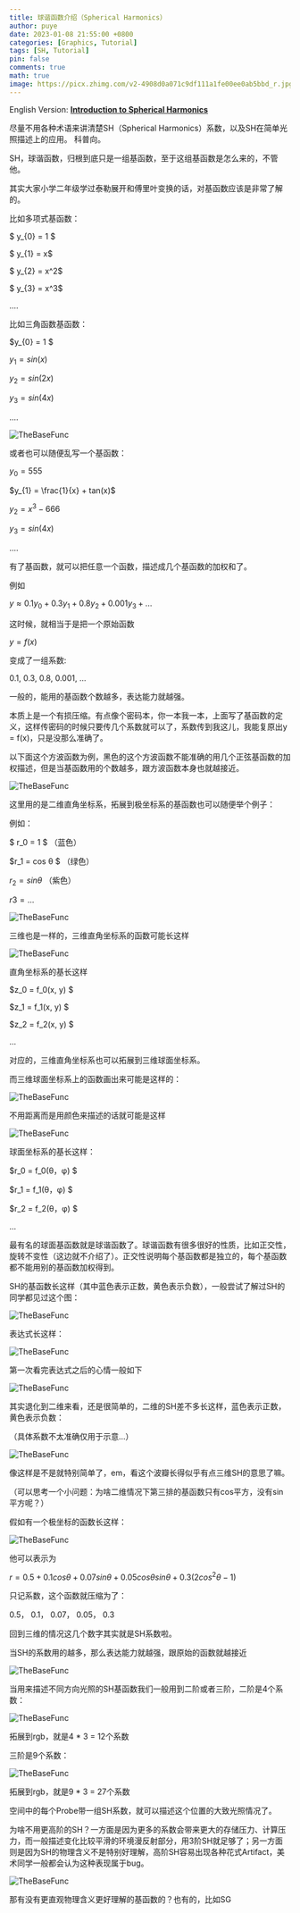 ```yaml
---
title: 球谐函数介绍（Spherical Harmonics）
author: puye
date: 2023-01-08 21:55:00 +0800
categories: [Graphics, Tutorial]
tags: [SH, Tutorial]
pin: false
comments: true
math: true
image: https://picx.zhimg.com/v2-4908d0a071c9df111a1fe00ee0ab5bbd_r.jpg
---
```


English Version: [**Introduction to Spherical Harmonics**](https://puye.blog/cotes2020/jekyll-theme-chirpy/fork)

尽量不用各种术语来讲清楚SH（Spherical Harmonics）系数，以及SH在简单光照描述上的应用。 科普向。

SH，球谐函数，归根到底只是一组基函数，至于这组基函数是怎么来的，不管他。

其实大家小学二年级学过泰勒展开和傅里叶变换的话，对基函数应该是非常了解的。

比如多项式基函数：

$ y_{0} = 1 $

$ y_{1} = x$

$ y_{2} = x^2$

$ y_{3} = x^3$

....



比如三角函数基函数：

$y_{0} = 1 $

$y_{1} = sin(x)$

$y_{2} = sin(2x)$

$y_{3} = sin(4x)$

....

![TheBaseFunc](https://pic1.zhimg.com/v2-ab9c4891e80f3ac3f68713e74e16fde4_r.jpg)




或者也可以随便乱写一个基函数：

$y_{0} = 555$

$y_{1} = \frac{1}{x} + tan(x)$

$y_{2} = x^3 - 666$

$y_{3} = sin(4x)$

....

有了基函数，就可以把任意一个函数，描述成几个基函数的加权和了。

例如

$y \approx 0.1 y_0 + 0.3 y_1 + 0.8 y_2 + 0.001 y_3+...$

这时候，就相当于是把一个原始函数

$y = f(x)$

变成了一组系数:

0.1, 0.3, 0.8, 0.001, ...

一般的，能用的基函数个数越多，表达能力就越强。

本质上是一个有损压缩。有点像个密码本，你一本我一本，上面写了基函数的定义，这样传密码的时候只要传几个系数就可以了，系数传到我这儿，我能复原出y = f(x)，只是没那么准确了。

以下面这个方波函数为例，黑色的这个方波函数不能准确的用几个正弦基函数的加权描述，但是当基函数用的个数越多，跟方波函数本身也就越接近。

![TheBaseFunc](https://pic2.zhimg.com/v2-87770114c85764fece35bfb23e2c00b5_r.jpg)


这里用的是二维直角坐标系，拓展到极坐标系的基函数也可以随便举个例子：

例如：

$ r_0 = 1 $ （蓝色）

$r_1 = cos θ $ （绿色）

$r_2 = sin θ$ （紫色）

$r3 = ...$

![TheBaseFunc](https://pic2.zhimg.com/v2-9c39b11a8583211922f25dab5720f3c9_r.jpg)

三维也是一样的，三维直角坐标系的函数可能长这样

![TheBaseFunc](https://pic1.zhimg.com/v2-9af6a90dc9574af5b23adc4c005d59b4_r.jpg)

直角坐标系的基长这样

$z_0 = f_0(x, y) $

$z_1 = f_1(x, y) $

$z_2 = f_2(x, y) $

...

对应的，三维直角坐标系也可以拓展到三维球面坐标系。

而三维球面坐标系上的函数画出来可能是这样的：

![TheBaseFunc](https://pic4.zhimg.com/v2-17b532bdb46a0d30b9eaf0e45f2df733_b.jpg)



不用距离而是用颜色来描述的话就可能是这样

![TheBaseFunc](https://pic1.zhimg.com/v2-663f3ac6abb50526a2019acb0c1b28b0_r.jpg)

球面坐标系的基长这样：

$r_0 = f_0(θ，φ) $

$r_1 = f_1(θ，φ) $

$r_2 = f_2(θ，φ) $

...

最有名的球面基函数就是球谐函数了。球谐函数有很多很好的性质，比如正交性，旋转不变性（这边就不介绍了）。正交性说明每个基函数都是独立的，每个基函数都不能用别的基函数加权得到。

SH的基函数长这样（其中蓝色表示正数，黄色表示负数），一般尝试了解过SH的同学都见过这个图：

![TheBaseFunc](https://pic3.zhimg.com/v2-1ea9c5bac926b47e7410a4a73a91070a_r.jpg)


表达式长这样：

![TheBaseFunc](https://pic1.zhimg.com/v2-096dacfb295b80bd42ccab4e07512c3c_b.jpg)



第一次看完表达式之后的心情一般如下

![TheBaseFunc](https://pic3.zhimg.com/v2-6540b01fe06220d21a78870a89a46e06_b.jpg)


其实退化到二维来看，还是很简单的，二维的SH差不多长这样，蓝色表示正数，黄色表示负数：

（具体系数不太准确仅用于示意...）

![TheBaseFunc](https://pic3.zhimg.com/v2-a23b03aaed71ad57e133211ef4d19afe_r.jpg)


像这样是不是就特别简单了，em，看这个波瓣长得似乎有点三维SH的意思了嘛。

（可以思考一个小问题：为啥二维情况下第三排的基函数只有cos平方，没有sin平方呢？）

假如有一个极坐标的函数长这样：

![TheBaseFunc](https://pic4.zhimg.com/v2-2942f917515e32af8d65d75ea85cc27b_r.jpg)

他可以表示为

$r = 0.5 + 0.1 cos θ + 0.07 sin θ + 0.05 cos θ sin θ + 0.3(2cos^2θ - 1)$

只记系数，这个函数就压缩为了：

0.5， 0.1， 0.07， 0.05， 0.3

回到三维的情况这几个数字其实就是SH系数啦。

当SH的系数用的越多，那么表达能力就越强，跟原始的函数就越接近

![TheBaseFunc](https://pic2.zhimg.com/v2-447fa3cffce97c4d95fd924c3e4ce5b9_r.jpg)

当用来描述不同方向光照的SH基函数我们一般用到二阶或者三阶，二阶是4个系数：

![TheBaseFunc](https://pic4.zhimg.com/v2-411c4a303d19cd6ce40427c044f21817_b.jpg)

拓展到rgb，就是4 * 3 = 12个系数

三阶是9个系数：

![TheBaseFunc](https://pic3.zhimg.com/v2-288c6cb3e93e89bc4084945d3ae2225a_r.jpg)

拓展到rgb，就是9 * 3 = 27个系数

空间中的每个Probe带一组SH系数，就可以描述这个位置的大致光照情况了。

为啥不用更高阶的SH？一方面是因为更多的系数会带来更大的存储压力、计算压力，而一般描述变化比较平滑的环境漫反射部分，用3阶SH就足够了；另一方面则是因为SH的物理含义不是特别好理解，高阶SH容易出现各种花式Artifact，美术同学一般都会认为这种表现属于bug。

![TheBaseFunc](https://pic4.zhimg.com/v2-70396fd2f0a9c3d2842a0c1dae9bfadf_r.jpg)


那有没有更直观物理含义更好理解的基函数的？也有的，比如SG



